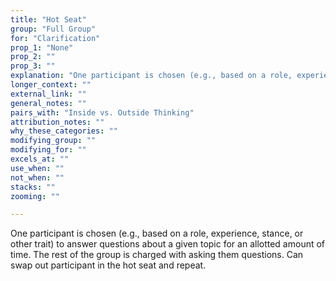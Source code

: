 ```yaml
---
title: "Hot Seat"
group: "Full Group"
for: "Clarification"
prop_1: "None"
prop_2: ""
prop_3: ""
explanation: "One participant is chosen (e.g., based on a role, experience, stance, or other trait) to answer questions about a given topic for an allotted amount of time. The rest of the group is charged with asking them questions. Can swap out participant in the hot seat and repeat."
longer_context: ""
external_link: ""
general_notes: ""
pairs_with: "Inside vs. Outside Thinking"
attribution_notes: ""
why_these_categories: ""
modifying_group: ""
modifying_for: ""
excels_at: ""
use_when: ""
not_when: ""
stacks: ""
zooming: ""

---
```


One participant is chosen (e.g., based on a role, experience, stance, or other trait) to answer questions about a given topic for an allotted amount of time. The rest of the group is charged with asking them questions. Can swap out participant in the hot seat and repeat.
